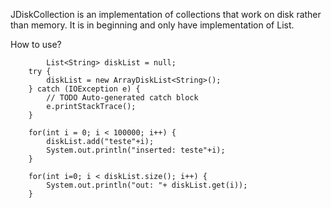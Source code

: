JDiskCollection is an implementation of collections that work on disk rather than memory. It is in beginning and only have implementation of List.

How to use?

    		List<String> diskList = null;
		try {
			diskList = new ArrayDiskList<String>();
		} catch (IOException e) {
			// TODO Auto-generated catch block
			e.printStackTrace();
		}
		
		for(int i = 0; i < 100000; i++) {
			diskList.add("teste"+i);
			System.out.println("inserted: teste"+i);
		}
		
		for(int i=0; i < diskList.size(); i++) {
			System.out.println("out: "+ diskList.get(i));
		}
		
		
	
